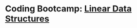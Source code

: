 # Coding Bootcamp: [Linear Data Structures](https://codeandwork.github.io/courses/java/linearDataStructures.html)